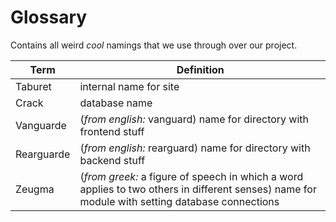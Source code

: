 # Glossary

Contains all weird *cool* namings that we use through over our project.

Term | Definition
-----|-----------
Taburet | internal name for site
Crack | database name
Vanguarde | (*from english:* vanguard) name for directory with frontend stuff
Rearguarde | (*from english:* rearguard) name for directory with backend stuff
Zeugma | (*from greek:* a figure of speech in which a word applies to two others in different senses) name for module with setting database connections
